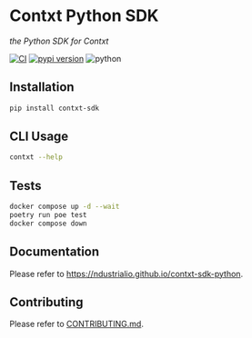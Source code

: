 # Contxt Python SDK

_the Python SDK for Contxt_

[![CI](https://github.com/ndustrialio/contxt-sdk-python/workflows/CI/badge.svg)](https://github.com/ndustrialio/contxt-sdk-python/actions?query=workflow%3ACI)
[![pypi version](https://img.shields.io/pypi/v/contxt-sdk.svg)](https://pypi.org/project/contxt-sdk/)
![python](https://img.shields.io/badge/python-3.9+-blue.svg)

## Installation

```sh
pip install contxt-sdk
```

## CLI Usage

```sh
contxt --help
```

## Tests

```sh
docker compose up -d --wait
poetry run poe test
docker compose down
```

## Documentation

Please refer to <https://ndustrialio.github.io/contxt-sdk-python>.

## Contributing

Please refer to [CONTRIBUTING.md](CONTRIBUTING.md).

